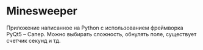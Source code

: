 # Minesweeper
Приложение написанное на Python с использованием фреймворка PyQt5 – Сапер. Можно выбирать сложность, обнулять поле, существует счетчик секунд и тд.
